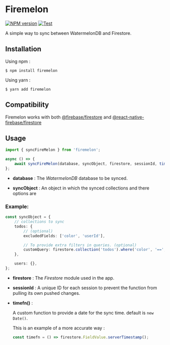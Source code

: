# Firemelon

[![NPM version](https://img.shields.io/npm/v/firemelon)](https://www.npmjs.com/package/firemelon?activeTab=versions)
[![Test](https://github.com/AliAllaf/firemelon/workflows/Test/badge.svg)](https://github.com/AliAllaf/firemelon)

A simple way to sync between WatermelonDB and Firestore.

## Installation

Using npm :

```
$ npm install firemelon
```

Using yarn :

```
$ yarn add firemelon
```

## Compatibility

Firemelon works with both [@firebase/firestore](https://www.npmjs.com/package/@firebase/firestore) and [@react-native-firebase/firestore](https://www.npmjs.com/package/@react-native-firebase/firestore)

## Usage

```typescript
import { syncFireMelon } from 'firemelon';

async () => {
    await syncFireMelon(database, syncObject, firestore, sessionId, timefn());
};
```

-   **database** :
    The _WatermelonDB_ database to be synced.

-   **syncObject** :
    An object in which the synced collections and there options are

### Example:

```typescript
const syncObject = {
    // collections to sync
    todos: {
        // (optional)
        excludedFields: ['color', 'userId'],

        // To provide extra filters in queries. (optional)
        customQuery: firestore.collection('todos').where('color', '==', 'red'),
    },

    users: {},
};
```

-   **firestore** :
    The _Firestore_ module used in the app.

-   **sessionId** :
    A unique ID for each session to prevent the function from pulling its own pushed changes.

-   **timefn()** :

    A custom function to provide a date for the sync time.
    default is `new Date()`.

    This is an example of a more accurate way :

    ```typescript
    const timefn = () => firestore.FieldValue.serverTimestamp();
    ```
